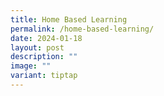 ```yaml
---
title: Home Based Learning
permalink: /home-based-learning/
date: 2024-01-18
layout: post
description: ""
image: ""
variant: tiptap
---
```


